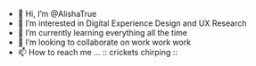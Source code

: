 - 👋 Hi, I’m @AlishaTrue
- 👀 I’m interested in Digital Experience Design and UX Research
- 🌱 I’m currently learning everything all the time
- 💞️ I’m looking to collaborate on work work work
- 📫 How to reach me ... :: crickets chirping ::

<!---
AlishaTrue/AlishaTrue is a ✨ special ✨ repository because its `README.md` (this file) appears on your GitHub profile.
You can click the Preview link to take a look at your changes.
--->
